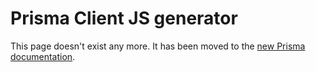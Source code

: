 # Prisma Client JS generator

This page doesn't exist any more. It has been moved to the [new Prisma documentation](https://www.prisma.io/docs/reference/tools-and-interfaces/prisma-schema/generators).